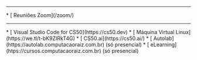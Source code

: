 <hr />
* [<i class="fas fa-video pe-2"></i> Reuniões Zoom](/zoom/)
<hr />
* [<i class="fa-duotone fa-browser"></i> Visual Studio Code for
  CS50](https://cs50.dev)
* [<i class="fa-solid fa-computer"></i> Máquina Virtual Linux](https://we.tl/t-bK9ZIRkT4G)
* [<i class="fa-solid fa-duck pe-2 text-decoration-none"></i> CS50.ai](https://cs50.ai/)
* [<i class="fa-solid fa-hundred-points"></i> Autolab](https://autolab.computacaoraiz.com.br)
  (só presencial)
* [<i class="fa-light fa-chalkboard-user"></i> eLearning](htps://cursos.computacaoraiz.com.br)
  (só presencial)
  
